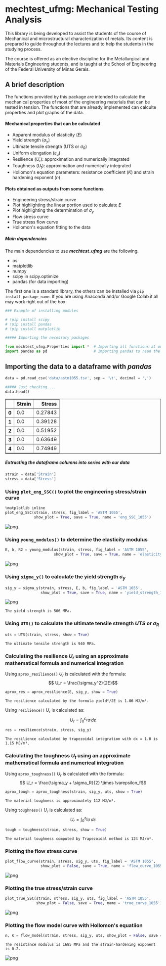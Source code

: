 # mechtest_ufmg: Mechanical Testing Analysis 

This library is being developed to assist the students of the course of Mechanical and microstructural characterization of metals. Its content is prepared to guide throughout the lectures and to help the students in the studying process. 

The course is offered as an elective discipline for the Metallurgical and Materials Engineering students, and is taught at the School of Engineering of the Federal University of Minas Gerais. 

## A brief description

The functions provided by this package are intended to calculate the mechanical properties of most of the engineering materials that can be tested in tension. The functions that are already implemented can calculte properties and plot graphs of the data. 

#### Mechanical properties that can be calculated 

* Apparent modulus of elasticity ($E$)
* Yield strength ($\sigma_y$)
* Ultimate tensile strength (UTS or $\sigma_R$)
* Uniform elongation ($\varepsilon_u$)
* Resilience ($U_r$): approximation and numerically integrated
* Toughness ($U_t$): approximation and numerically integrated
* Hollomon's equation parameters: resistance coefficient ($K$) and strain hardening exponent ($n$)

#### Plots obtained as outputs from some functions

* Engineering stress/strain curve
* Plot highlighting the linear portion used to calculate $E$
* Plot highlighting the determination of $\sigma_y$
* Flow stress curve
* True stress flow curve
* Hollomon's equation fitting to the data

##### Main dependencies

The main dependencies to use *__mechtest_ufmg__* are the following.

* os
* matplotlib
* numpy
* scipy in scipy.optimize
* pandas (for data importing)

The first one is a standard library, the others can be installed via `pip install package_name`. If you are using Anaconda and/or Google Colab it all may work right out of the box.



```python
### Example of installing modules

# !pip install scipy
# !pip install pandas
# !pip install matplotlib
```


```python
##### Importing the necessary packages

from mechtest_ufmg.Properties import *  # Importing all functions at once
import pandas as pd                     # Importing pandas to read the data
```

## Importing the data to a dataframe with *pandas*


```python
data = pd.read_csv('data/astm1055.tsv', sep = '\t', decimal = ',')
```


```python
##### Just checking....
data.head()
```




<div>
<style scoped>
    .dataframe tbody tr th:only-of-type {
        vertical-align: middle;
    }

    .dataframe tbody tr th {
        vertical-align: top;
    }

    .dataframe thead th {
        text-align: right;
    }
</style>
<table border="1" class="dataframe">
  <thead>
    <tr style="text-align: right;">
      <th></th>
      <th>Strain</th>
      <th>Stress</th>
    </tr>
  </thead>
  <tbody>
    <tr>
      <th>0</th>
      <td>0.0</td>
      <td>0.27843</td>
    </tr>
    <tr>
      <th>1</th>
      <td>0.0</td>
      <td>0.39128</td>
    </tr>
    <tr>
      <th>2</th>
      <td>0.0</td>
      <td>0.51952</td>
    </tr>
    <tr>
      <th>3</th>
      <td>0.0</td>
      <td>0.63649</td>
    </tr>
    <tr>
      <th>4</th>
      <td>0.0</td>
      <td>0.74949</td>
    </tr>
  </tbody>
</table>
</div>



##### Extracting the dataframe columns into series with our data


```python
strain = data['Strain']
stress = data['Stress']
```

### Using `plot_eng_SSC()` to plot the engineering stress/strain curve


```python
%matplotlib inline
plot_eng_SSC(strain, stress, fig_label = 'ASTM 1055', 
             show_plot = True, save = True, name = 'eng_SSC_1055')

```


    
![png](output_11_0.png)
    


### Using `young_modulus()` to determine the elasticity modulus


```python
E, b, R2 = young_modulus(strain, stress, fig_label = 'ASTM 1055', 
                      show_plot = True, save = True, name = 'elasticity_1055')

```


    
![png](output_13_0.png)
    


### Using `sigma_y()` to calculate the yield strength $\sigma_y$


```python
sig_y = sigma_y(strain, stress, E, b, fig_label = 'ASTM 1055', 
                show_plot = True, save = True, name = 'yield_strength_1055')

```


    
![png](output_15_0.png)
    


    The yield strength is 566 MPa.


### Using `UTS()` to calculate the ultimate tensile strength $UTS$ or $\sigma_R$



```python
uts = UTS(strain, stress, show = True)
```

    The ultimate tensile strength is 940 MPa. 


### Calculating the resilience $U_r$ using an approximate mathematical formula and numerical integration

Using `aprox_resilience()` $U_r$ is calculated with the formula: 
                    $$ U_r = \frac{\sigma_y^2}{2E}$$
                    


```python
aprox_res = aprox_resilience(E, sig_y, show = True)
```

    The resilience calculated by the formula yield²/2E is 1.06 MJ/m³. 


Using `resilience()` $U_r$ is calculated as:
                    $$ U_r = \int_{0}^{\varepsilon_y} \sigma \,d \varepsilon $$


```python
res = resilience(strain, stress, sig_y)
```

    The resilience calculated by trapezoidal integration with dx = 1.0 is 1.15 MJ/m³. 


### Calculating the toughness $U_t$ using an approximate mathematical formula and numerical integration

Using `aprox_toughness()` $U_r$ is calculated with the formula: 
                    $$ U_r = \frac{\sigma_y + \sigma_R}{2} \times \varepsilon_f$$
                    


```python
aprox_tough = aprox_toughness(strain, sig_y, uts, show = True)
```

    The material toughness is approximately 112 MJ/m³.


Using `toughness()` $U_r$ is calculated as:
                    $$ U_r = \int_{0}^{\varepsilon_f} \sigma \,d \varepsilon $$


```python
tough = toughness(strain, stress, show = True)
```

    The material toughness computed by Trapezoidal method is 124 MJ/m³. 


### Plotting the flow stress curve 


```python
plot_flow_curve(strain, stress, sig_y, uts, fig_label = 'ASTM 1055', 
                show_plot = False, save = True, name = 'flow_curve_1055')

```


    
![png](output_27_0.png)
    


### Plotting the true stress/strain curve


```python
plot_true_SSC(strain, stress, sig_y, uts, fig_label = 'ASTM 1055', 
              show_plot = False, save = True, name = 'true_curve_1055')

```


    
![png](output_29_0.png)
    


### Plotting the flow model curve with Hollomon's equatiion


```python
n, K = flow_model(strain, stress, sig_y, uts, show_plot = False, save = True, name = 'Hollomon_1055')
```

    The resistance modulus is 1685 MPa and the strain-hardening exponent is 0.2.



    
![png](output_31_1.png)
    

